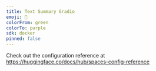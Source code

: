 ```yaml
---
title: Text Summary Gradio
emoji: 🐨
colorFrom: green
colorTo: purple
sdk: docker
pinned: false
---
```


Check out the configuration reference at https://huggingface.co/docs/hub/spaces-config-reference
